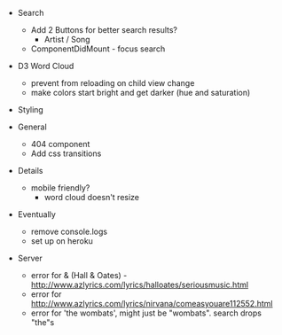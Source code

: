 - Search
    - Add 2 Buttons for better search results?
        - Artist / Song
    - ComponentDidMount - focus search
    
- D3 Word Cloud
    - prevent from reloading on child view change
    - make colors start bright and get darker (hue and saturation)

- Styling

- General
    - 404 component
    - Add css transitions

- Details
    - mobile friendly?
        - word cloud doesn't resize

- Eventually
    - remove console.logs
    - set up on heroku
    
- Server
    - error for & (Hall & Oates) - http://www.azlyrics.com/lyrics/halloates/seriousmusic.html
    - error for http://www.azlyrics.com/lyrics/nirvana/comeasyouare112552.html
    - error for 'the wombats', might just be "wombats". search drops "the"s